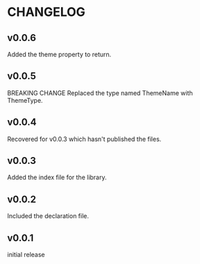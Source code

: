 # CHANGELOG

## v0.0.6

Added the theme property to return.

## v0.0.5

BREAKING CHANGE
Replaced the type named ThemeName with ThemeType.

## v0.0.4

Recovered for v0.0.3 which hasn't published the files.

## v0.0.3

Added the index file for the library.

## v0.0.2

Included the declaration file.

## v0.0.1

initial release
